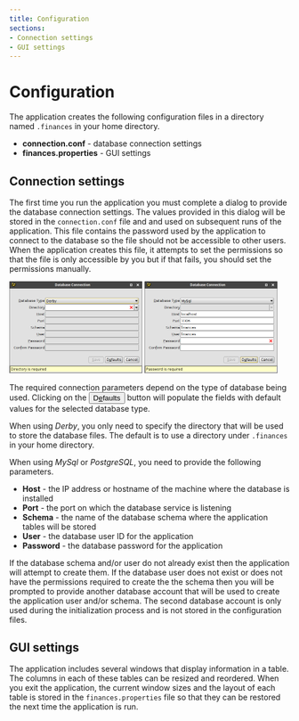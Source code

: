 ```yaml
---
title: Configuration
sections:
- Connection settings
- GUI settings
---
```

# Configuration

The application creates the following configuration files in a directory named
`.finances` in your home directory.
* **connection.conf** - database connection settings
* **finances.properties** - GUI settings

## Connection settings

The first time you run the application you must complete a dialog to
provide the database connection settings.  The values provided in this
dialog will be stored in the `connection.conf` file and and used on
subsequent runs of the application.  This file contains the password
used by the application to connect to the database so the file should
not be accessible to other users.  When the application creates this file,
it attempts to set the permissions so that the file is only accessible by you
but if that fails, you should set the permissions manually.

<img src="derby-configuration.png" alt="Derby Configuration" title="Derby Configuration" width="239"/>
<img src="mysql-configuration.png" alt="MySql Configuration" title="MySql Configuration" width="239"/>

The required connection parameters depend on the type of database
being used.  Clicking on the <button>D<u>e</u>faults</button> button will
populate the fields with default values for the selected database type.

When using *Derby*, you only need to specify the directory that will be
used to store the database files.  The default is to use a directory under
`.finances` in your home directory.

When using *MySql* or *PostgreSQL*, you need to provide the following
parameters.
* **Host** - the IP address or hostname of the machine where the database is installed
* **Port** - the port on which the database service is listening
* **Schema** - the name of the database schema where the application tables will be stored
* **User** - the database user ID for the application
* **Password** - the database password for the application

If the database schema and/or user do not already exist then the application
will attempt to create them.  If the database user does not exist or
does not have the permissions required to create the the schema then you
will be prompted to provide another database account that will be used to
create the application user and/or schema.  The second database account is
only used during the initialization process and is not stored in the
configuration files.

## GUI settings

The application includes several windows that display information in
a table.  The columns in each of these tables can be resized and reordered.
When you exit the application, the current window sizes and the layout of
each table is stored in the `finances.properties` file so that they can
be restored the next time the application is run.